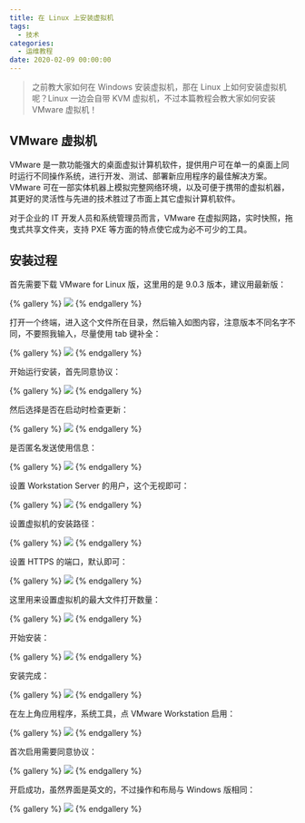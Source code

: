 ```yaml
---
title: 在 Linux 上安装虚拟机
tags:
  - 技术
categories:
  - 运维教程
date: 2020-02-09 00:00:00
---
```


> 之前教大家如何在 Windows 安装虚拟机，那在 Linux 上如何安装虚拟机呢？Linux 一边会自带 KVM 虚拟机，不过本篇教程会教大家如何安装 VMware 虚拟机！

<!-- more -->

## VMware 虚拟机

VMware 是一款功能强大的桌面虚拟计算机软件，提供用户可在单一的桌面上同时运行不同操作系统，进行开发、测试、部署新应用程序的最佳解决方案。VMware 可在一部实体机器上模拟完整网络环境，以及可便于携带的虚拟机器，其更好的灵活性与先进的技术胜过了市面上其它虚拟计算机软件。

对于企业的 IT 开发人员和系统管理员而言，VMware 在虚拟网路，实时快照，拖曳式共享文件夹，支持 PXE 等方面的特点使它成为必不可少的工具。

## 安装过程

首先需要下载 VMware for Linux 版，这里用的是 9.0.3 版本，建议用最新版：

{% gallery %}
![](https://cdn.dusays.com/2020/02/189-1.jpg)
{% endgallery %}

打开一个终端，进入这个文件所在目录，然后输入如图内容，注意版本不同名字不同，不要照我输入，尽量使用 tab 键补全：

{% gallery %}
![](https://cdn.dusays.com/2020/02/189-2.jpg)
{% endgallery %}

开始运行安装，首先同意协议：

{% gallery %}
![](https://cdn.dusays.com/2020/02/189-3.jpg)
{% endgallery %}

然后选择是否在启动时检查更新：

{% gallery %}
![](https://cdn.dusays.com/2020/02/189-4.jpg)
{% endgallery %}

是否匿名发送使用信息：

{% gallery %}
![](https://cdn.dusays.com/2020/02/189-5.jpg)
{% endgallery %}

设置 Workstation Server 的用户，这个无视即可：

{% gallery %}
![](https://cdn.dusays.com/2020/02/189-6.jpg)
{% endgallery %}

设置虚拟机的安装路径：

{% gallery %}
![](https://cdn.dusays.com/2020/02/189-7.jpg)
{% endgallery %}

设置 HTTPS 的端口，默认即可：

{% gallery %}
![](https://cdn.dusays.com/2020/02/189-8.jpg)
{% endgallery %}

这里用来设置虚拟机的最大文件打开数量：

{% gallery %}
![](https://cdn.dusays.com/2020/02/189-9.jpg)
{% endgallery %}

开始安装：

{% gallery %}
![](https://cdn.dusays.com/2020/02/189-10.jpg)
{% endgallery %}

安装完成：

{% gallery %}
![](https://cdn.dusays.com/2020/02/189-11.jpg)
{% endgallery %}

在左上角应用程序，系统工具，点 VMware Workstation 启用：

{% gallery %}
![](https://cdn.dusays.com/2020/02/189-12.jpg)
{% endgallery %}

首次启用需要同意协议：

{% gallery %}
![](https://cdn.dusays.com/2020/02/189-13.jpg)
{% endgallery %}

开启成功，虽然界面是英文的，不过操作和布局与 Windows 版相同：

{% gallery %}
![](https://cdn.dusays.com/2020/02/189-14.jpg)
{% endgallery %}
